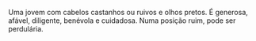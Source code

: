 Uma jovem com cabelos castanhos ou ruivos e olhos pretos. É generosa, afável,
diligente, benévola e cuidadosa. Numa posição ruim, pode ser perdulária.

